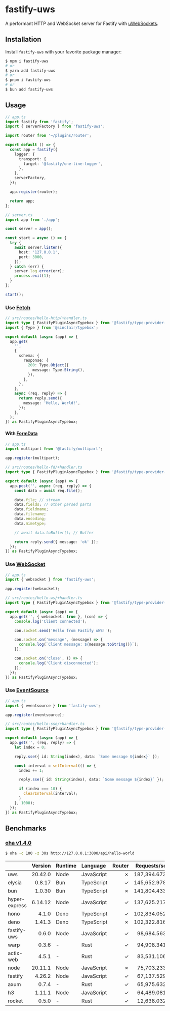 # fastify-uws

A performant HTTP and WebSocket server for Fastify with [uWebSockets](https://github.com/uNetworking/uWebSockets.js).

## Installation

Install `fastify-uws` with your favorite package manager:

```sh
$ npm i fastify-uws
# or
$ yarn add fastify-uws
# or
$ pnpm i fastify-uws
# or
$ bun add fastify-uws
```

## Usage

```ts
// app.ts
import fastify from 'fastify';
import { serverFactory } from 'fastify-uws';

import router from '~/plugins/router';

export default () => {
  const app = fastify({
    logger: {
      transport: {
        target: '@fastify/one-line-logger',
      },
    },
    serverFactory,
  });

  app.register(router);

  return app;
};
```

```ts
// server.ts
import app from './app';

const server = app();

const start = async () => {
  try {
    await server.listen({
      host: '127.0.0.1',
      port: 3000,
    });
  } catch (err) {
    server.log.error(err);
    process.exit(1);
  }
};

start();
```

### Use [Fetch](https://developer.mozilla.org/en-US/docs/Web/API/Fetch_API)

```ts
// src/routes/hello-http/+handler.ts
import type { FastifyPluginAsyncTypebox } from '@fastify/type-provider-typebox';
import { Type } from '@sinclair/typebox';

export default (async (app) => {
  app.get(
    '',
    {
      schema: {
        response: {
          200: Type.Object({
            message: Type.String(),
          }),
        },
      },
    },
    async (req, reply) => {
      return reply.send({
        message: 'Hello, World!',
      });
    },
  );
}) as FastifyPluginAsyncTypebox;
```

#### With [FormData](https://developer.mozilla.org/en-US/docs/Web/API/FormData)

```ts
// app.ts
import multipart from '@fastify/multipart';

app.register(multipart);
```

```ts
// src/routes/hello-fd/+handler.ts
import type { FastifyPluginAsyncTypebox } from '@fastify/type-provider-typebox';

export default (async (app) => {
  app.post('', async (req, reply) => {
    const data = await req.file();

    data.file; // stream
    data.fields; // other parsed parts
    data.fieldname;
    data.filename;
    data.encoding;
    data.mimetype;

    // await data.toBuffer(); // Buffer

    return reply.send({ message: 'ok' });
  });
}) as FastifyPluginAsyncTypebox;
```

### Use [WebSocket](https://developer.mozilla.org/en-US/docs/Web/API/WebSocket)

```ts
// app.ts
import { websocket } from 'fastify-uws';

app.register(websocket);
```

```ts
// src/routes/hello-ws/+handler.ts
import type { FastifyPluginAsyncTypebox } from '@fastify/type-provider-typebox';

export default (async (app) => {
  app.get('', { websocket: true }, (con) => {
    console.log('Client connected');

    con.socket.send('Hello from Fastify uWS!');

    con.socket.on('message', (message) => {
      console.log(`Client message: ${message.toString()}`);
    });

    con.socket.on('close', () => {
      console.log('Client disconnected');
    });
  });
}) as FastifyPluginAsyncTypebox;
```

### Use [EventSource](https://developer.mozilla.org/en-US/docs/Web/API/EventSource)

```ts
// app.ts
import { eventsource } from 'fastify-uws';

app.register(eventsource);
```

```ts
// src/routes/hello-sse/+handler.ts
import type { FastifyPluginAsyncTypebox } from '@fastify/type-provider-typebox';

export default (async (app) => {
  app.get('', (req, reply) => {
    let index = 0;

    reply.sse({ id: String(index), data: `Some message ${index}` });

    const interval = setInterval(() => {
      index += 1;

      reply.sse({ id: String(index), data: `Some message ${index}` });

      if (index === 10) {
        clearInterval(interval);
      }
    }, 1000);
  });
}) as FastifyPluginAsyncTypebox;
```

## Benchmarks

### [oha v1.4.0](https://github.com/hatoo/oha)

```sh
$ oha -c 100 -z 30s http://127.0.0.1:3000/api/hello-world
```

|               | Version | Runtime | Language   | Router | Requests/sec |
| :------------ | ------: | :------ | :--------- | -----: | -----------: |
| uws           | 20.42.0 | Node    | JavaScript |      ✗ | 187,394.6739 |
| elysia        |  0.8.17 | Bun     | TypeScript |      ✓ | 145,652.9786 |
| bun           |  1.0.30 | Bun     | TypeScript |      ✗ | 141,804.4331 |
| hyper-express | 6.14.12 | Node    | JavaScript |      ✓ | 137,625.2170 |
| hono          |   4.1.0 | Deno    | TypeScript |      ✓ | 102,834.0527 |
| deno          |  1.41.3 | Deno    | TypeScript |      ✗ | 102,322.8169 |
| fastify-uws   |   0.6.0 | Node    | JavaScript |      ✓ |  98,684.5636 |
| warp          |   0.3.6 | -       | Rust       |      ✓ |  94,908.3410 |
| actix-web     |   4.5.1 | -       | Rust       |      ✓ |  83,531.1064 |
| node          | 20.11.1 | Node    | JavaScript |      ✗ |  75,703.2331 |
| fastify       |  4.26.2 | Node    | JavaScript |      ✓ |  67,137.5293 |
| axum          |   0.7.4 | -       | Rust       |      ✓ |  65,975.6328 |
| h3            |  1.11.1 | Node    | JavaScript |      ✓ |  64,489.0815 |
| rocket        |   0.5.0 | -       | Rust       |      ✓ |  12,638.0325 |

